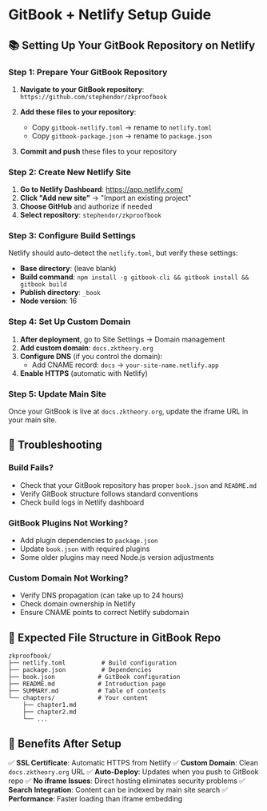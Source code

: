 # GitBook + Netlify Setup Guide

## 📚 Setting Up Your GitBook Repository on Netlify

### **Step 1: Prepare Your GitBook Repository**

1. **Navigate to your GitBook repository**: `https://github.com/stephendor/zkproofbook`

2. **Add these files to your repository**:
   - Copy `gitbook-netlify.toml` → rename to `netlify.toml`
   - Copy `gitbook-package.json` → rename to `package.json`
   
3. **Commit and push** these files to your repository

### **Step 2: Create New Netlify Site**

1. **Go to Netlify Dashboard**: https://app.netlify.com/
2. **Click "Add new site"** → "Import an existing project"
3. **Choose GitHub** and authorize if needed
4. **Select repository**: `stephendor/zkproofbook`

### **Step 3: Configure Build Settings**

Netlify should auto-detect the `netlify.toml`, but verify these settings:

- **Base directory**: (leave blank)
- **Build command**: `npm install -g gitbook-cli && gitbook install && gitbook build`
- **Publish directory**: `_book`
- **Node version**: 16

### **Step 4: Set Up Custom Domain**

1. **After deployment**, go to Site Settings → Domain management
2. **Add custom domain**: `docs.zktheory.org`
3. **Configure DNS** (if you control the domain):
   - Add CNAME record: `docs` → `your-site-name.netlify.app`
4. **Enable HTTPS** (automatic with Netlify)

### **Step 5: Update Main Site**

Once your GitBook is live at `docs.zktheory.org`, update the iframe URL in your main site.

## 🔧 **Troubleshooting**

### **Build Fails?**
- Check that your GitBook repository has proper `book.json` and `README.md`
- Verify GitBook structure follows standard conventions
- Check build logs in Netlify dashboard

### **GitBook Plugins Not Working?**
- Add plugin dependencies to `package.json`
- Update `book.json` with required plugins
- Some older plugins may need Node.js version adjustments

### **Custom Domain Not Working?**
- Verify DNS propagation (can take up to 24 hours)
- Check domain ownership in Netlify
- Ensure CNAME points to correct Netlify subdomain

## 📝 **Expected File Structure in GitBook Repo**

```
zkproofbook/
├── netlify.toml          # Build configuration
├── package.json          # Dependencies
├── book.json            # GitBook configuration
├── README.md            # Introduction page
├── SUMMARY.md           # Table of contents
└── chapters/            # Your content
    ├── chapter1.md
    ├── chapter2.md
    └── ...
```

## 🎯 **Benefits After Setup**

✅ **SSL Certificate**: Automatic HTTPS from Netlify
✅ **Custom Domain**: Clean `docs.zktheory.org` URL
✅ **Auto-Deploy**: Updates when you push to GitBook repo
✅ **No iframe Issues**: Direct hosting eliminates security problems
✅ **Search Integration**: Content can be indexed by main site search
✅ **Performance**: Faster loading than iframe embedding
